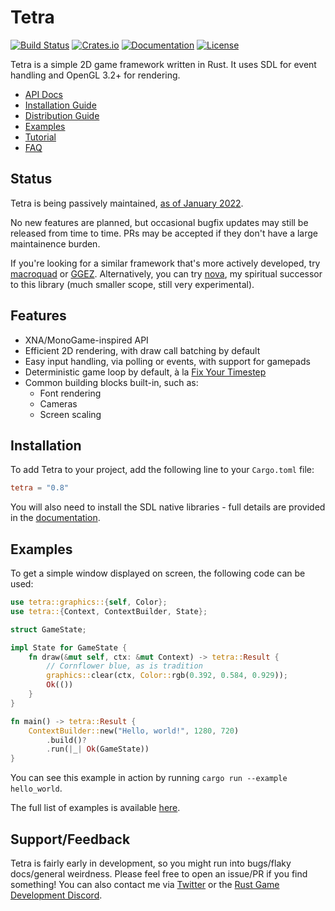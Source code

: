 # Tetra

[![Build Status](https://img.shields.io/github/actions/workflow/status/17cupsofcoffee/tetra/ci.yml?branch=main)](https://github.com/17cupsofcoffee/tetra/actions?query=branch%3Amain)
[![Crates.io](https://img.shields.io/crates/v/tetra.svg)](https://crates.io/crates/tetra)
[![Documentation](https://docs.rs/tetra/badge.svg)](https://docs.rs/tetra)
[![License](https://img.shields.io/crates/l/tetra.svg)](LICENSE)

Tetra is a simple 2D game framework written in Rust. It uses SDL for event handling and OpenGL 3.2+ for rendering.

* [API Docs](https://docs.rs/tetra)
* [Installation Guide](/docs/installation.md)
* [Distribution Guide](/docs/distributing.md)
* [Examples](/docs/examples.md)
* [Tutorial](/docs/tutorial/)
* [FAQ](/docs/faq.md)

## Status

Tetra is being passively maintained, [as of January 2022](https://www.seventeencups.net/posts/three-years-of-tetra/).

No new features are planned, but occasional bugfix updates may still be released from time to time. PRs may be accepted if they don't have a large maintainence burden.

If you're looking for a similar framework that's more actively developed, try [macroquad](https://github.com/not-fl3/macroquad) or [GGEZ](https://github.com/ggez/ggez/). Alternatively, you can try [nova](https://github.com/17cupsofcoffee/nova), my spiritual successor to this library (much smaller scope, still very experimental).

## Features

* XNA/MonoGame-inspired API
* Efficient 2D rendering, with draw call batching by default
* Easy input handling, via polling or events, with support for gamepads
* Deterministic game loop by default, à la [Fix Your Timestep](https://gafferongames.com/post/fix_your_timestep/)
* Common building blocks built-in, such as:
    * Font rendering
    * Cameras
    * Screen scaling

## Installation

To add Tetra to your project, add the following line to your `Cargo.toml` file:

```toml
tetra = "0.8"
```

You will also need to install the SDL native libraries - full details are provided in the [documentation](/docs/installation.md).

## Examples

To get a simple window displayed on screen, the following code can be used:

```rust ,noplaypen
use tetra::graphics::{self, Color};
use tetra::{Context, ContextBuilder, State};

struct GameState;

impl State for GameState {
    fn draw(&mut self, ctx: &mut Context) -> tetra::Result {
        // Cornflower blue, as is tradition
        graphics::clear(ctx, Color::rgb(0.392, 0.584, 0.929));
        Ok(())
    }
}

fn main() -> tetra::Result {
    ContextBuilder::new("Hello, world!", 1280, 720)
        .build()?
        .run(|_| Ok(GameState))
}
```

You can see this example in action by running `cargo run --example hello_world`.

The full list of examples is available [here](/docs/examples.md).

## Support/Feedback

Tetra is fairly early in development, so you might run into bugs/flaky docs/general weirdness. Please feel free to open an issue/PR if you find something! You can also contact me via [Twitter](https://twitter.com/17cupsofcoffee) or the [Rust Game Development Discord](https://discord.gg/yNtPTb2).
